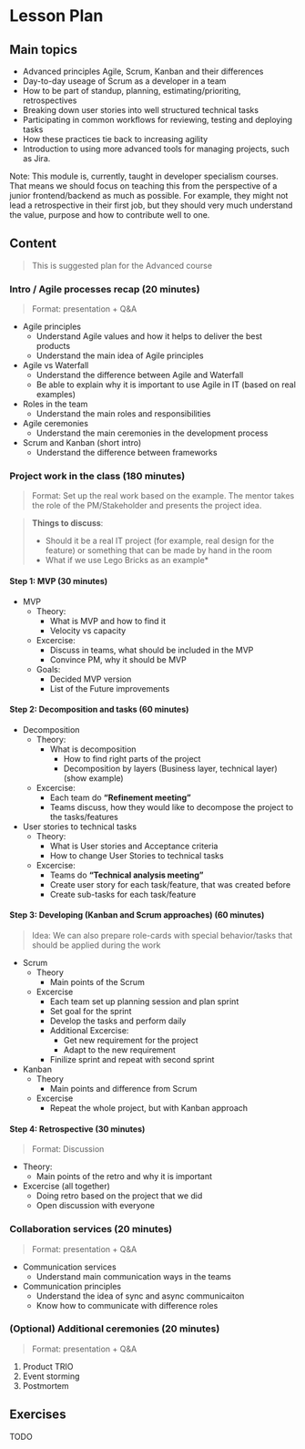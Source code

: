 # Lesson Plan

## Main topics

- Advanced principles Agile, Scrum, Kanban and their differences
- Day-to-day useage of Scrum as a developer in a team
- How to be part of standup, planning, estimating/prioriting, retrospectives
- Breaking down user stories into well structured technical tasks
- Participating in common workflows for reviewing, testing and deploying tasks
- How these practices tie back to increasing agility
- Introduction to using more advanced tools for managing projects, such as Jira.

Note: This module is, currently, taught in developer specialism courses. That means we should focus on teaching this from the perspective of a junior frontend/backend as much as possible. For example, they might not lead a retrospective in their first job, but they should very much understand the value, purpose and how to contribute well to one.

## Content

> This is suggested plan for the Advanced course

### Intro / Agile processes recap (20 minutes)

> Format: presentation + Q&A

- Agile principles
  - Understand Agile values and how it helps to deliver the best products
  - Understand the main idea of Agile principles
- Agile vs Waterfall
  - Understand the difference between Agile and Waterfall
  - Be able to explain why it is important to use Agile in IT (based on real examples)
- Roles in the team
  - Understand the main roles and responsibilities
- Agile ceremonies
  - Understand the main ceremonies in the development process
- Scrum and Kanban (short intro)
  - Understand the difference between frameworks

### Project work in the class (180 minutes)

> Format: Set up the real work based on the example. The mentor takes the role of the PM/Stakeholder and presents the project idea.

> **Things to discuss**:
>
> - Should it be a real IT project (for example, real design for the feature) or something that can be made by hand in the room
> - What if we use Lego Bricks as an example\*

#### Step 1: MVP (30 minutes)

- MVP
  - Theory:
    - What is MVP and how to find it
    - Velocity vs capacity
  - Excercise:
    - Discuss in teams, what should be included in the MVP
    - Convince PM, why it should be MVP
  - Goals:
    - Decided MVP version
    - List of the Future improvements

#### Step 2: Decomposition and tasks (60 minutes)

- Decomposition
  - Theory:
    - What is decomposition
      - How to find right parts of the project
      - Decomposition by layers (Business layer, technical layer) (show example)
  - Excercise:
    - Each team do **“Refinement meeting”**
    - Teams discuss, how they would like to decompose the project to the tasks/features
- User stories to technical tasks
  - Theory:
    - What is User stories and Acceptance criteria
    - How to change User Stories to technical tasks
  - Excercise:
    - Teams do **“Technical analysis meeting”**
    - Create user story for each task/feature, that was created before
    - Create sub-tasks for each task/feature

#### Step 3: Developing (Kanban and Scrum approaches) (60 minutes)

> Idea: We can also prepare role-cards with special behavior/tasks that should be applied during the work

- Scrum
  - Theory
    - Main points of the Scrum
  - Excercise
    - Each team set up planning session and plan sprint
    - Set goal for the sprint
    - Develop the tasks and perform daily
    - Additional Excercise:
      - Get new requirement for the project
      - Adapt to the new requirement
    - Finilize sprint and repeat with second sprint
- Kanban
  - Theory
    - Main points and difference from Scrum
  - Excercise
    - Repeat the whole project, but with Kanban approach

#### Step 4: Retrospective (30 minutes)

> Format: Discussion

- Theory:
  - Main points of the retro and why it is important
- Excercise (all together)
  - Doing retro based on the project that we did
  - Open discussion with everyone

### Collaboration services (20 minutes)

> Format: presentation + Q&A

- Communication services
  - Understand main communication ways in the teams
- Communication principles
  - Understand the idea of sync and async communicaiton
  - Know how to communicate with difference roles

### (Optional) Additional ceremonies (20 minutes)

> Format: presentation + Q&A

1. Product TRIO
2. Event storming
3. Postmortem

## Exercises

TODO
